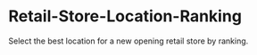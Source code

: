 # Retail-Store-Location-Ranking
Select the best location for a new opening retail store by ranking. 
